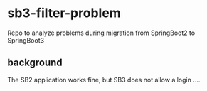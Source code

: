 # sb3-filter-problem
Repo to analyze problems during migration from SpringBoot2 to SpringBoot3

## background

The SB2 application works fine, but SB3 does not allow a login ....
